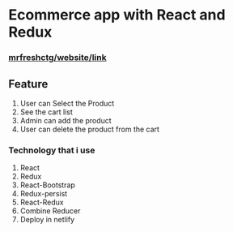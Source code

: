 # Ecommerce app with React and Redux
### [mrfreshctg/website/link](mrfreshctg.netlify.app)

## Feature

1. User can Select the Product
2. See the cart list
3. Admin can add the product
4. User can delete the product from the cart

### Technology that i use

1. React
2. Redux
3. React-Bootstrap
4. Redux-persist
5. React-Redux
6. Combine Reducer
7. Deploy in netlify
